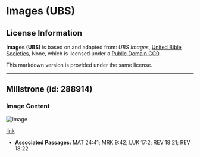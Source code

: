# Images (UBS)

## License Information

**Images (UBS)** is based on and adapted from: _UBS Images_, [United Bible Societies](https://unitedbiblesocieties.org/), None, which is licensed under a [Public Domain CC0](https://creativecommons.org/public-domain/cc0/).

This markdown version is provided under the same license.



--------------------------------

## Millstrone (id: 288914)

### Image Content

![Image](https://cdn.aquifer.bible/aquifer-content/resources/Media/WEB-0484_millstrone.jpg)

[link](https://cdn.aquifer.bible/aquifer-content/resources/Media/WEB-0484_millstrone.jpg)

* **Associated Passages:** MAT 24:41; MRK 9:42; LUK 17:2; REV 18:21; REV 18:22

